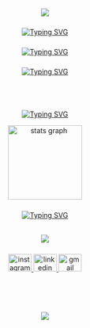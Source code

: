 
<h1 align="center">
<img src="https://readme-typing-svg.herokuapp.com/?font=Silkscreen&size=35&center=true&vCenter=true&width=700&height=70&duration=5000&lines=Olá!+👋;+me+chamo+Robson+Lucas!;" />
</h1>

###

<div align="center">
  
 <a href="https://git.io/typing-svg">
    <img src="https://readme-typing-svg.demolab.com?font=Silkscreen=600&size=13&duration=1200&pause=100&center=true&vCenter=true&multiline=true&repeat=false&random=false&width=700&height=110&lines=Graduando+em+Análise+e+Desenvolvimento+de+Sistemas+com+formação+em+Mecatrônica.;Habilidades+em+programação+(Python,+Js,+Csharp),+automação+e+robótica.;Já+fui+professor+de+robótica+e+sou+desenvolvedor+backend.;Integro+soluções+de+hardware+e+software,+otimizando+processos.;Estou+sempre+em+busca+de+aprendizado+contínuo." 
    alt="Typing SVG" />
</a>
</div>

###

<div align="center" >
<a href="https://git.io/typing-svg"><img src="https://readme-typing-svg.demolab.com?font=Silkscreen&size=13&pause=1000&center=true&multiline=true&repeat=false&random=true&width=700&height=25&lines=> 🔭 Atualmente estou trabalhando como Dev Backend..." alt="Typing SVG" /></a>
</div>

###

<div align="center" >
<a href="https://git.io/typing-svg"><img src="https://readme-typing-svg.demolab.com?font=Silkscreen&size=13&pause=1000&center=true&multiline=true&repeat=false&random=true&width=700&height=25&lines=> 🌱 Atualmente estou estudando Angular e Java..." alt="Typing SVG" /></a>
</div>

<h2></h2>

<br clear="both">

</div>

###

<div align="center">

  <a href="https://git.io/typing-svg"><img src="https://readme-typing-svg.demolab.com?font=Silkscreen&size=13&pause=1000&center=true&multiline=true&repeat=false&random=true&width=450&height=25&lines=> Ranking" alt="Typing SVG" /></a>
  
  <img src="https://github-readme-stats.vercel.app/api?username=Robsonlmds&hide_title=true&hide_rank=false&show_icons=true&include_all_commits=true&count_private=false&disable_animations=false&theme=github_dark&locale=pt-br&hide_border=true" height="150" alt="stats graph"/>
  
  <br clean="both">
</div>

###
  
<div align="center" >
  
<a href="https://git.io/typing-svg"><img src="https://readme-typing-svg.demolab.com?font=Silkscreen&size=13&pause=1000&center=true&multiline=true&repeat=false&random=true&width=450&height=25&lines=> Tecnologias e Contatos" alt="Typing SVG" /></a>

</div>

<br>
<div align="center" >
  <img src="https://skillicons.dev/icons?i=dotnet,js,html,cs,c,arduino,git,azure" />
</div>

###

<div align="center">
  <a href="https://www.instagram.com/lucmessias_" target="_blank">
    <img src="https://raw.githubusercontent.com/maurodesouza/profile-readme-generator/master/src/assets/icons/social/instagram/default.svg" width="47" height="35" alt="instagram logo"  />
  </a>
  <a href="https://www.linkedin.com/in/r-lucas-messias-aa7248205/" target="_blank">
    <img src="https://raw.githubusercontent.com/maurodesouza/profile-readme-generator/master/src/assets/icons/social/linkedin/default.svg" width="47" height="35" alt="linkedin logo"  />
  </a>
  <a href="https://criarmeulink.com.br/u/1721613943" target="_blank">
    <img src="https://raw.githubusercontent.com/maurodesouza/profile-readme-generator/master/src/assets/icons/social/gmail/default.svg" width="47" height="35" alt="gmail logo"  />
</div>

###


</picture>
<br>
<h2></h2>
<h1 align="center">
<img src="https://readme-typing-svg.herokuapp.com/?font=Silkscreen&size=35&center=true&vCenter=true&width=700&height=70&duration=5000&lines=Obrigado+pela+atenção!;" />
</h1>






